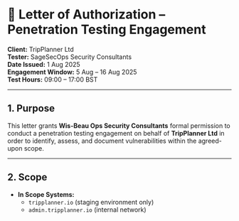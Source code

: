 # 📝 Letter of Authorization – Penetration Testing Engagement

**Client:** TripPlanner Ltd  
**Tester:** SageSecOps Security Consultants  
**Date Issued:** 1 Aug 2025  
**Engagement Window:** 5 Aug – 16 Aug 2025  
**Test Hours:** 09:00 – 17:00 BST

---

## 1. Purpose
This letter grants **Wis-Beau Ops Security Consultants** formal permission to conduct a penetration testing engagement on behalf of **TripPlanner Ltd** in order to identify, assess, and document vulnerabilities within the agreed-upon scope.

---

## 2. Scope
- **In Scope Systems:**
  - `tripplanner.io` (staging environment only)
  - `admin.tripplanner.io` (internal network)
